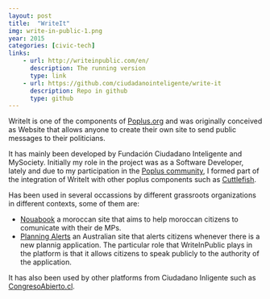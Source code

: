 ```yaml
---
layout: post
title:  "WriteIt"
img: write-in-public-1.png
year: 2015
categories: [civic-tech]
links: 
    - url: http://writeinpublic.com/en/
      description: The running version
      type: link
    - url: https://github.com/ciudadanointeligente/write-it
      description: Repo in github
      type: github
---
```

WriteIt is one of the components of [Poplus.org](http://poplus.org) and was originally conceived as Website that allows anyone to create their own site to send public messages to their politicians.

It has mainly been developed by Fundación Ciudadano Inteligente and MySociety. Initially my role in the project was as a Software Developer, lately and due to my participation in the [Poplus community](/poplus/), I formed part of the integration of WriteIt with other poplus components such as [Cuttlefish](https://cuttlefish.io/).

Has been used in several occassions by different grassroots organizations in different contexts, some of them are:

* [Nouabook](http://nouabook.ma/fr/) a moroccan site that aims to help moroccan citizens to comunicate with their de MPs.
* [Planning Alerts](https://www.planningalerts.org.au/) an Australian site that alerts citizens whenever there is a new plannig application. The particular role that WriteInPublic plays in the platform is that it allows citizens to speak publicly to the authority of the application.

It has also been used by other platforms from Ciudadano Inligente such as [CongresoAbierto.cl](http://congresoabierto.cl/).
